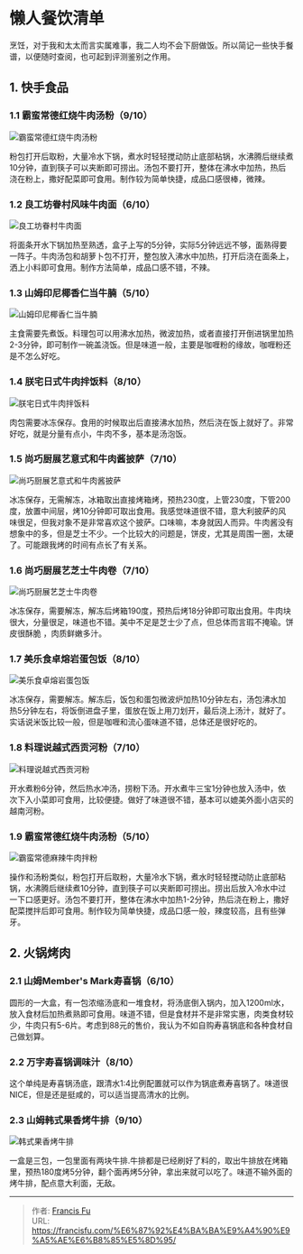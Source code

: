 # 懒人餐饮清单


烹饪，对于我和太太而言实属难事，我二人均不会下厨做饭。所以简记一些快手餐谱，以便随时查阅，也可起到评测鉴别之作用。

<!--more-->

## 1. 快手食品

### 1.1 霸蛮常德红烧牛肉汤粉（9/10）

![霸蛮常德红烧牛肉汤粉](/images/评测合辑/懒人餐饮清单/霸蛮常德红烧牛肉汤粉.jpg)

粉包打开后取粉，大量冷水下锅，煮水时轻轻搅动防止底部粘锅，水沸腾后继续煮10分钟，直到筷子可以夹断即可捞出。汤包不要打开，整体在沸水中加热，热后浇在粉上，撒好配菜即可食用。制作较为简单快捷，成品口感很棒，微辣。

### 1.2 良工坊眷村风味牛肉面（6/10）

![良工坊眷村牛肉面](/images/评测合辑/懒人餐饮清单/良工坊眷村牛肉面.jpg)

将面条开水下锅加热至熟透，盒子上写的5分钟，实际5分钟远远不够，面熟得要一阵子。牛肉汤包和胡萝卜包不打开，整包放入沸水中加热，打开后浇在面条上，洒上小料即可食用。制作方法简单，成品口感不错，不辣。

### 1.3 山姆印尼椰香仁当牛腩（5/10）

![山姆印尼椰香仁当牛腩](/images/评测合辑/懒人餐饮清单/山姆印尼椰香仁当牛腩.jpg)


主食需要先煮饭。料理包可以用沸水加热，微波加热，或者直接打开倒进锅里加热2-3分钟，即可制作一碗盖浇饭。但是味道一般，主要是咖喱粉的缘故，咖喱粉还是不怎么好吃。

### 1.4 朕宅日式牛肉拌饭料（8/10）

![朕宅日式牛肉拌饭料](/images/评测合辑/懒人餐饮清单/朕宅日式牛肉拌饭料.jpg)

肉包需要冰冻保存。食用的时候取出后直接沸水加热，然后浇在饭上就好了。非常好吃，就是分量有点小，牛肉不多，基本是汤泡饭。

### 1.5 尚巧厨展艺意式和牛肉酱披萨（7/10）

![尚巧厨展艺意式和牛肉酱披萨](/images/评测合辑/懒人餐饮清单/尚巧厨展艺意式和牛肉酱披萨.jpg)

冰冻保存，无需解冻，冰箱取出直接烤箱烤，预热230度，上管230度，下管200度，放置中间层，烤10分钟即可取出食用。我感觉味道很不错，意大利披萨的风味很足，但我对象不是非常喜欢这个披萨。口味嘛，本身就因人而异。牛肉酱没有想象中的多，但是芝士不少。一个比较大的问题是，饼皮，尤其是周围一圈，太硬了。可能跟我烤的时间有点长了有关系。

### 1.6 尚巧厨展艺芝士牛肉卷（7/10）

![尚巧厨展艺芝士牛肉卷](/images/评测合辑/懒人餐饮清单/尚巧厨展艺芝士牛肉卷.jpg)

冰冻保存，需要解冻，解冻后烤箱190度，预热后烤18分钟即可取出食用。牛肉块很大，分量很足，味道也不错。美中不足是芝士少了点，但总体而言瑕不掩瑜。饼皮很酥脆
，肉质鲜嫩多汁。

### 1.7 美乐食卓熔岩蛋包饭（8/10）

![美乐食卓熔岩蛋包饭](/images/评测合辑/懒人餐饮清单/美乐食卓熔岩蛋包饭.jpg)

冰冻保存，需要解冻。解冻后，饭包和蛋包微波炉加热10分钟左右，汤包沸水加热5分钟左右，将饭倒进盘子里，蛋放在饭上用刀划开，最后浇上汤汁，就好了。实话说米饭比较一般，但是咖喱和流心蛋味道不错，总体还是很好吃的。

### 1.8 料理说越式西贡河粉（7/10）

![料理说越式西贡河粉](/images/评测合辑/懒人餐饮清单/料理说越式西贡河粉.jpg)

开水煮粉6分钟，然后热水冲汤，捞粉下汤。开水煮牛三宝1分钟也放入汤中，依次下入小菜即可食用，比较便捷。做好了味道很不错，基本可以媲美外面小店买的越南河粉。

### 1.9 霸蛮常德红烧牛肉汤粉（5/10）

![霸蛮常德麻辣牛肉拌粉](/images/评测合辑/懒人餐饮清单/霸蛮常德麻辣牛肉拌粉.jpg)

操作和汤粉类似，粉包打开后取粉，大量冷水下锅，煮水时轻轻搅动防止底部粘锅，水沸腾后继续煮10分钟，直到筷子可以夹断即可捞出。捞出后放入冷水中过一下口感更好。汤包不要打开，整体在沸水中加热1-2分钟，热后浇在粉上，撒好配菜搅拌后即可食用。制作较为简单快捷，成品口感一般，辣度较高，且有些弹牙。

## 2. 火锅烤肉

### 2.1 山姆Member's Mark寿喜锅（6/10）

圆形的一大盒，有一包浓缩汤底和一堆食材，将汤底倒入锅内，加入1200ml水，放入食材后加热煮熟即可食用。味道不错，但是食材并不是非常实惠，肉类食材较少，牛肉只有5-6片。考虑到88元的售价，我认为不如自购寿喜锅底和各种食材自己做划算。

### 2.2 万字寿喜锅调味汁（8/10）

这个单纯是寿喜锅汤底，跟清水1:4比例配置就可以作为锅底煮寿喜锅了。味道很NICE，但是还是挺咸的，可以适当提高清水的比例。

### 2.3 山姆韩式果香烤牛排（9/10）

![韩式果香烤牛排](/images/评测合辑/懒人餐饮清单/韩式果香烤牛排.jpg)

一盒是三包，一包里面有两块牛排.牛排都是已经刷好了料的，取出牛排放在烤箱里，预热180度烤5分钟，翻个面再烤5分钟，拿出来就可以吃了。味道不输外面的烤牛排，配点意大利面，无敌。


<!-- 两个寿喜锅没图、云仟味云南菌子宴、良工坊包浆豆腐、三岛关东煮、山姆法式焗土豆挞、山姆安格斯牛肉芝士汉堡、臭宝柳州螺蛳粉、农心黑牌辛拉面、山姆意式肉酱千层面、锋味意大利面 -->

---

> 作者: [Francis Fu](https://francisfu.com/)  
> URL: https://francisfu.com/%E6%87%92%E4%BA%BA%E9%A4%90%E9%A5%AE%E6%B8%85%E5%8D%95/  

